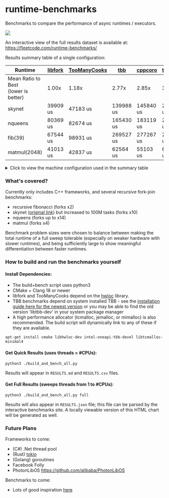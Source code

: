 # runtime-benchmarks
Benchmarks to compare the performance of async runtimes / executors.

[<img src="https://fleetcode.com/runtime-benchmarks/splash.png?">](https://fleetcode.com/runtime-benchmarks/)

An interactive view of the full results dataset is available at: https://fleetcode.com/runtime-benchmarks/

Results summary table of a single configuration:

| Runtime | [libfork](https://github.com/ConorWilliams/libfork) | [TooManyCooks](https://github.com/tzcnt/TooManyCooks) | [tbb](https://www.intel.com/content/www/us/en/developer/tools/oneapi/onetbb.html) | [cppcoro](https://github.com/andreasbuhr/cppcoro) | [taskflow](https://github.com/taskflow/taskflow) | [coros](https://github.com/mtmucha/coros) | [HPX](https://github.com/STEllAR-GROUP/hpx) | [concurrencpp](https://github.com/David-Haim/concurrencpp) | [libcoro](https://github.com/jbaldwin/libcoro) |
| --- | --- | --- | --- | --- | --- | --- | --- | --- | --- |
| Mean Ratio to Best<br>(lower is better) | 1.00x | 1.18x | 2.77x | 2.85x | 3.43x | 4.31x | 161.07x | 171.82x | 2246.25x |
| skynet | 39909 us | 47183 us | 139988 us | 145840 us | 201392 us | 102525 us | 15548196 us | 12333520 us | 156037584 us |
| nqueens | 80369 us | 82674 us | 165430 us | 183119 us | 258068 us | 863669 us | 3170738 us | 8256568 us | 42238496 us |
| fib(39) | 67544 us | 98931 us | 269527 us | 277267 us | 263881 us | 182708 us | 14420956 us | 18497745 us | 306545929 us |
| matmul(2048) | 41013 us | 42837 us | 62564 us | 55103 us | 63544 us | 50453 us | 71603 us | 66590 us | 456916 us |

<details>
<summary>Click to view the machine configuration used in the summary table</summary>

- Processor: EPYC 7742 64-core processor
- Worker Thread Count: 64 (no SMT)
- OS: Debian 13 Server
- Compiler: Clang 21.1.3 Release (-O3 -march=native)
- CPU boost enabled / schedutil governor
- Linked against libtcmalloc_minimal.so.4

</details>

### What's covered?
Currently only includes C++ frameworks, and several recursive fork-join benchmarks:
- recursive fibonacci (forks x2)
- skynet ([original link](https://github.com/atemerev/skynet)) but increased to 100M tasks (forks x10)
- nqueens (forks up to x14)
- matmul (forks x4)

Benchmark problem sizes were chosen to balance between making the total runtime of a full sweep tolerable (especially on weaker hardware with slower runtimes), and being sufficiently large to show meaningful differentiation between faster runtimes.

### How to build and run the benchmarks yourself

#### Install Dependencies:
- The build+bench script uses python3
- CMake + Clang 18 or newer
- libfork and TooManyCooks depend on the [hwloc](https://www.open-mpi.org/projects/hwloc/) library.
- TBB benchmarks depend on system installed TBB - see the [installation guide here for the newest version](https://www.intel.com/content/www/us/en/docs/oneapi/installation-guide-linux/2024-2/apt.html) or you may be able to find the old version 'libtbb-dev' in your system package manager
- A high performance allocator (tcmalloc, jemalloc, or mimalloc) is also recommended. The build script will dynamically link to any of these if they are available.

`apt-get install cmake libhwloc-dev intel-oneapi-tbb-devel libtcmalloc-minimal4`

#### Get Quick Results (uses threads = #CPUs):

`python3 ./build_and_bench_all.py`

Results will appear in `RESULTS.md` and `RESULTS.csv` files.

#### Get Full Results (sweeps threads from 1 to #CPUs):

`python3 ./build_and_bench_all.py full`

Results will also appear in `RESULTS.json` file; this file can be parsed by the interactive benchmarks site. A locally viewable version of this HTML chart will be generated as well.

### Future Plans

Frameworks to come:
- (C#) .Net thread pool
- (Rust) [tokio](https://github.com/tokio-rs/tokio)
- (Golang) goroutines
- Facebook Folly
- PhotonLibOS https://github.com/alibaba/PhotonLibOS

Benchmarks to come:
- Lots of good inspiration [here](https://github.com/ConorWilliams/libfork/tree/main/bench/source)
